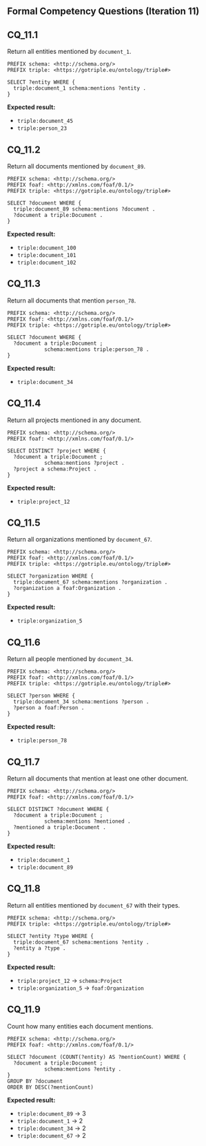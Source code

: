 ## Formal Competency Questions (Iteration 11)

## CQ_11.1

Return all entities mentioned by `document_1`.

```sparql
PREFIX schema: <http://schema.org/>
PREFIX triple: <https://gotriple.eu/ontology/triple#>

SELECT ?entity WHERE {
  triple:document_1 schema:mentions ?entity .
}
```

**Expected result:**
- `triple:document_45`
- `triple:person_23`


## CQ_11.2

Return all documents mentioned by `document_89`.

```sparql
PREFIX schema: <http://schema.org/>
PREFIX foaf: <http://xmlns.com/foaf/0.1/>
PREFIX triple: <https://gotriple.eu/ontology/triple#>

SELECT ?document WHERE {
  triple:document_89 schema:mentions ?document .
  ?document a triple:Document .
}
```

**Expected result:**
- `triple:document_100`
- `triple:document_101`
- `triple:document_102`


## CQ_11.3

Return all documents that mention `person_78`.

```sparql
PREFIX schema: <http://schema.org/>
PREFIX foaf: <http://xmlns.com/foaf/0.1/>
PREFIX triple: <https://gotriple.eu/ontology/triple#>

SELECT ?document WHERE {
  ?document a triple:Document ;
            schema:mentions triple:person_78 .
}
```

**Expected result:**
- `triple:document_34`


## CQ_11.4

Return all projects mentioned in any document.

```sparql
PREFIX schema: <http://schema.org/>
PREFIX foaf: <http://xmlns.com/foaf/0.1/>

SELECT DISTINCT ?project WHERE {
  ?document a triple:Document ;
            schema:mentions ?project .
  ?project a schema:Project .
}
```

**Expected result:**
- `triple:project_12`


## CQ_11.5

Return all organizations mentioned by `document_67`.

```sparql
PREFIX schema: <http://schema.org/>
PREFIX foaf: <http://xmlns.com/foaf/0.1/>
PREFIX triple: <https://gotriple.eu/ontology/triple#>

SELECT ?organization WHERE {
  triple:document_67 schema:mentions ?organization .
  ?organization a foaf:Organization .
}
```

**Expected result:**
- `triple:organization_5`


## CQ_11.6

Return all people mentioned by `document_34`.

```sparql
PREFIX schema: <http://schema.org/>
PREFIX foaf: <http://xmlns.com/foaf/0.1/>
PREFIX triple: <https://gotriple.eu/ontology/triple#>

SELECT ?person WHERE {
  triple:document_34 schema:mentions ?person .
  ?person a foaf:Person .
}
```

**Expected result:**
- `triple:person_78`


## CQ_11.7

Return all documents that mention at least one other document.

```sparql
PREFIX schema: <http://schema.org/>
PREFIX foaf: <http://xmlns.com/foaf/0.1/>

SELECT DISTINCT ?document WHERE {
  ?document a triple:Document ;
            schema:mentions ?mentioned .
  ?mentioned a triple:Document .
}
```

**Expected result:**
- `triple:document_1`
- `triple:document_89`


## CQ_11.8

Return all entities mentioned by `document_67` with their types.

```sparql
PREFIX schema: <http://schema.org/>
PREFIX triple: <https://gotriple.eu/ontology/triple#>

SELECT ?entity ?type WHERE {
  triple:document_67 schema:mentions ?entity .
  ?entity a ?type .
}
```

**Expected result:**
- `triple:project_12` → `schema:Project`
- `triple:organization_5` → `foaf:Organization`


## CQ_11.9

Count how many entities each document mentions.

```sparql
PREFIX schema: <http://schema.org/>
PREFIX foaf: <http://xmlns.com/foaf/0.1/>

SELECT ?document (COUNT(?entity) AS ?mentionCount) WHERE {
  ?document a triple:Document ;
            schema:mentions ?entity .
}
GROUP BY ?document
ORDER BY DESC(?mentionCount)
```

**Expected result:**
- `triple:document_89` → 3
- `triple:document_1` → 2
- `triple:document_34` → 2
- `triple:document_67` → 2

